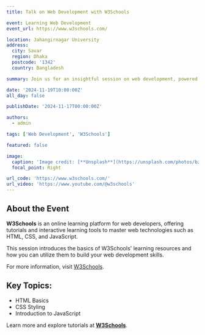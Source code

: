 ```yaml
---
title: Talk on Web Development with W3Schools

event: Learning Web Development
event_url: https://www.w3schools.com/

location: Jahangirnagar University
address:
  city: Savar
  region: Dhaka
  postcode: '1342'
  country: Bangladesh

summary: Join us for an insightful session on web development, powered by W3Schools, the go-to platform for learning web technologies like HTML, CSS, and JavaScript.

date: '2024-11-19T10:00:00Z'
all_day: false

publishDate: '2024-11-17T00:00:00Z'

authors:
  - admin

tags: ['Web Development', 'W3Schools']

featured: false

image:
  caption: 'Image credit: [**Unsplash**](https://unsplash.com/photos/bzdhc5b3Bxs)'
  focal_point: Right

url_code: 'https://www.w3schools.com/'
url_video: 'https://www.youtube.com/@w3schools'
---
```


## About the Event

**W3Schools** is an online learning platform for web developers, offering tutorials and interactive learning tools to master web technologies such as HTML, CSS, and JavaScript. 

This session introduces the basics of W3Schools' learning resources and how you can utilize them to build your web development skills.  

For more information, visit [W3Schools](https://www.w3schools.com/).

## Key Topics:
- HTML Basics
- CSS Styling
- Introduction to JavaScript

Learn more and explore tutorials at **[W3Schools](https://www.w3schools.com/)**.
